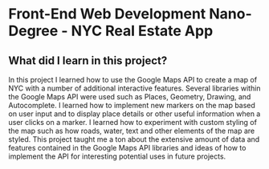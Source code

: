 Front-End Web Development Nano-Degree - NYC Real Estate App
===========================================================

What did I learn in this project?
---------------------------------

In this project I learned how to use the Google Maps API to create a map of NYC with a number of additional interactive features. Several libraries within the Google Maps API were used such as Places, Geometry, Drawing, and Autocomplete. I learned how to implement new markers on the map based on user input and to display place details or other useful information when a user clicks on a marker. I learned how to experiment with custom styling of the map such as how roads, water, text and other elements of the map are styled. This project taught me a ton about the extensive amount of data and features contained in the Google Maps API libraries and ideas of how to implement the API for interesting potential uses in future projects.
